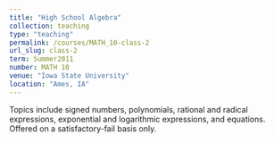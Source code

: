 ```yaml
---
title: "High School Algebra"
collection: teaching
type: "teaching"
permalink: /courses/MATH_10-class-2
url_slug: class-2
term: Summer2011
number: MATH 10
venue: "Iowa State University"
location: "Ames, IA"
---
```


Topics include signed numbers, polynomials, rational and radical expressions, exponential and logarithmic expressions, and equations. Offered on a satisfactory-fail basis only.
